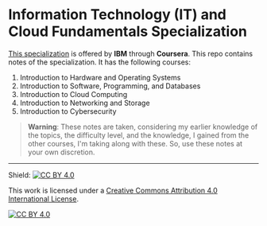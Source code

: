 # Information Technology (IT) and Cloud Fundamentals Specialization

[This specialization](https://www.coursera.org/specializations/it-cloud-fundamentals) is offered by **IBM** through **Coursera**. This repo contains notes of the specialization. It has the following courses:

1) Introduction to Hardware and Operating Systems
2) Introduction to Software, Programming, and Databases
3) Introduction to Cloud Computing
4) Introduction to Networking and Storage
5) Introduction to Cybersecurity

> **Warning**: These notes are taken, considering my earlier knowledge of the topics, the difficulty level, and the knowledge, I gained from the other courses, I'm taking along with these. So, use these notes at your own discretion.

---

Shield: [![CC BY 4.0][cc-by-shield]][cc-by]

This work is licensed under a
[Creative Commons Attribution 4.0 International License][cc-by].

[![CC BY 4.0][cc-by-image]][cc-by]

[cc-by]: http://creativecommons.org/licenses/by/4.0/
[cc-by-image]: https://i.creativecommons.org/l/by/4.0/88x31.png
[cc-by-shield]: https://img.shields.io/badge/License-CC%20BY%204.0-lightgrey.svg
